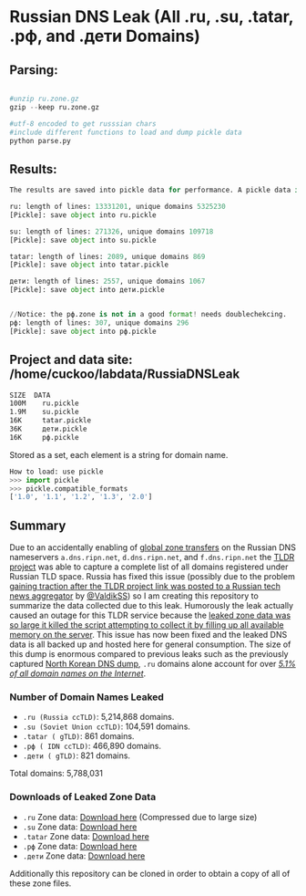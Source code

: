 
# Russian DNS Leak (All .ru, .su, .tatar, .рф, and .дети Domains) 


## Parsing: 

```python

#unzip ru.zone.gz
gzip --keep ru.zone.gz

#utf-8 encoded to get russsian chars
#include different functions to load and dump pickle data 
python parse.py
```

## Results:

```python 
The results are saved into pickle data for performance. A pickle data is a set of unique domains.

ru: length of lines: 13331201, unique domains 5325230
[Pickle]: save object into ru.pickle

su: length of lines: 271326, unique domains 109718
[Pickle]: save object into su.pickle

tatar: length of lines: 2089, unique domains 869
[Pickle]: save object into tatar.pickle

дети: length of lines: 2557, unique domains 1067
[Pickle]: save object into дети.pickle


//Notice: the рф.zone is not in a good format! needs doublechekcing. 
рф: length of lines: 307, unique domains 296
[Pickle]: save object into рф.pickle
```

## Project and data site: /home/cuckoo/labdata/RussiaDNSLeak

```bash
SIZE  DATA
100M	ru.pickle
1.9M	su.pickle
16K     tatar.pickle
36K     дети.pickle
16K     рф.pickle
```

Stored as a set, each element is a string for domain name.
```python
How to load: use pickle
>>> import pickle
>>> pickle.compatible_formats
['1.0', '1.1', '1.2', '1.3', '2.0']
```

## Summary
Due to an accidentally enabling of [global zone transfers](https://en.wikipedia.org/wiki/DNS_zone_transfer) on the Russian DNS nameservers `a.dns.ripn.net`, `d.dns.ripn.net`, and `f.dns.ripn.net` the [TLDR project](https://github.com/mandatoryprogrammer/TLDR) was able to capture a complete list of all domains registered under Russian TLD space. Russia has fixed this issue (possibly due to the problem [gaining traction after the TLDR project link was  posted to a Russian tech news aggregator](https://habrahabr.ru/post/331144/) by [@ValdikSS](https://twitter.com/ValdikSS)) so I am creating this repository to summarize the data collected due to this leak. Humorously the leak actually caused an outage for this TLDR service because the [leaked zone data was so large it killed the script attempting to collect it by filling up all available memory on the server](https://github.com/mandatoryprogrammer/TLDR/issues/11#issuecomment-309254675). This issue has now been fixed and the leaked DNS data is all backed up and hosted here for general consumption. The size of this dump is enormous compared to previous leaks such as the previously captured [North Korean DNS dump](https://github.com/mandatoryprogrammer/NorthKoreaDNSLeak), `.ru` domains alone account for over *[5.1% of all domain names on the Internet](https://w3techs.com/technologies/overview/top_level_domain/all)*.

### Number of Domain Names Leaked
* `.ru (Russia ccTLD)`: 5,214,868 domains.
* `.su (Soviet Union ccTLD)`: 104,591 domains.
* `.tatar ( gTLD)`: 861 domains.
* `.рф ( IDN ccTLD)`: 466,890 domains.
* `.дети ( gTLD)`: 821 domains.

Total domains: 5,788,031

### Downloads of Leaked Zone Data
* `.ru` Zone data: [Download here](https://github.com/mandatoryprogrammer/TLDR/blob/e04bef94efbf546760888b7608fee10e6639aede/archives/ru/a.dns.ripn.net.zone.gz?raw=true) (Compressed due to large size)
* `.su` Zone data: [Download here](https://raw.githubusercontent.com/mandatoryprogrammer/TLDR/e04bef94efbf546760888b7608fee10e6639aede/archives/su/a.dns.ripn.net.zone)
* `.tatar` Zone data: [Download here](https://raw.githubusercontent.com/mandatoryprogrammer/TLDR/e04bef94efbf546760888b7608fee10e6639aede/archives/tatar/a.dns.ripn.net.zone)
* `.рф` Zone data: [Download here](https://github.com/mandatoryprogrammer/TLDR/blob/e04bef94efbf546760888b7608fee10e6639aede/archives/xn--p1ai/a.dns.ripn.net.zone.gz?raw=true)
* `.дети` Zone data: [Download here](https://raw.githubusercontent.com/mandatoryprogrammer/TLDR/e04bef94efbf546760888b7608fee10e6639aede/archives/xn--d1acj3b/a.dns.ripn.net.zone)

Additionally this repository can be cloned in order to obtain a copy of all of these zone files.
